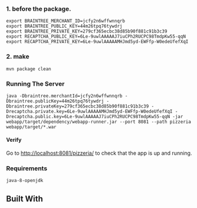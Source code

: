 ### 1. before the package. 

```
export BRAINTREE_MERCHANT_ID=jcfy2n6wffwnnqrb
export BRAINTREE_PUBLIC_KEY=44m26tpq76tywdrj
export BRAINTREE_PRIVATE_KEY=279cf365ecbc38d85b90f881c91b3c39
export RECAPTCHA_PUBLIC_KEY=6Le-9uwlAAAAAJ7iuCPh2RUCPC98TmdpKw55-qqN
export RECAPTCHA_PRIVATE_KEY=6Le-9uwlAAAAAMHJmd5yd-EWFfp-W0edeUfefXqI
```

### 2. make
``
mvn package clean
``

### Running The Server
```
java -Dbraintree.merchantId=jcfy2n6wffwnnqrb -Dbraintree.publicKey=44m26tpq76tywdrj -Dbraintree.privateKey=279cf365ecbc38d85b90f881c91b3c39 -Drecaptcha.private.key=6Le-9uwlAAAAAMHJmd5yd-EWFfp-W0edeUfefXqI -Drecaptcha.public.key=6Le-9uwlAAAAAJ7iuCPh2RUCPC98TmdpKw55-qqN -jar webapp/target/dependency/webapp-runner.jar --port 8081 --path pizzeria webapp/target/*.war
```

#### Verify

Go to [http://localhost:8081/pizzeria/](http://localhost:8081/pizzeria/) to check that the app is up and running.

### Requirements
```java-8-openjdk```

## Built With

